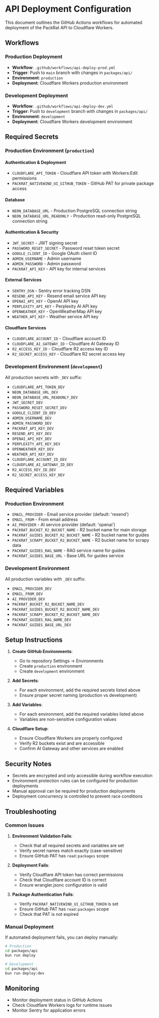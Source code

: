 # API Deployment Configuration

This document outlines the GitHub Actions workflows for automated deployment of the PackRat API to Cloudflare Workers.

## Workflows

### Production Deployment
- **Workflow**: `.github/workflows/api-deploy-prod.yml`
- **Trigger**: Push to `main` branch with changes in `packages/api/`
- **Environment**: `production`
- **Deployment**: Cloudflare Workers production environment

### Development Deployment
- **Workflow**: `.github/workflows/api-deploy-dev.yml`
- **Trigger**: Push to `development` branch with changes in `packages/api/`
- **Environment**: `development`
- **Deployment**: Cloudflare Workers development environment

## Required Secrets

### Production Environment (`production`)

#### Authentication & Deployment
- `CLOUDFLARE_API_TOKEN` - Cloudflare API token with Workers:Edit permissions
- `PACKRAT_NATIVEWIND_UI_GITHUB_TOKEN` - GitHub PAT for private package access

#### Database
- `NEON_DATABASE_URL` - Production PostgreSQL connection string
- `NEON_DATABASE_URL_READONLY` - Production read-only PostgreSQL connection string

#### Authentication & Security
- `JWT_SECRET` - JWT signing secret
- `PASSWORD_RESET_SECRET` - Password reset token secret
- `GOOGLE_CLIENT_ID` - Google OAuth client ID
- `ADMIN_USERNAME` - Admin username
- `ADMIN_PASSWORD` - Admin password
- `PACKRAT_API_KEY` - API key for internal services

#### External Services
- `SENTRY_DSN` - Sentry error tracking DSN
- `RESEND_API_KEY` - Resend email service API key
- `OPENAI_API_KEY` - OpenAI API key
- `PERPLEXITY_API_KEY` - Perplexity AI API key
- `OPENWEATHER_KEY` - OpenWeatherMap API key
- `WEATHER_API_KEY` - Weather service API key

#### Cloudflare Services
- `CLOUDFLARE_ACCOUNT_ID` - Cloudflare account ID
- `CLOUDFLARE_AI_GATEWAY_ID` - Cloudflare AI Gateway ID
- `R2_ACCESS_KEY_ID` - Cloudflare R2 access key ID
- `R2_SECRET_ACCESS_KEY` - Cloudflare R2 secret access key

### Development Environment (`development`)
All production secrets with `_DEV` suffix:
- `CLOUDFLARE_API_TOKEN_DEV`
- `NEON_DATABASE_URL_DEV`
- `NEON_DATABASE_URL_READONLY_DEV`
- `JWT_SECRET_DEV`
- `PASSWORD_RESET_SECRET_DEV`
- `GOOGLE_CLIENT_ID_DEV`
- `ADMIN_USERNAME_DEV`
- `ADMIN_PASSWORD_DEV`
- `PACKRAT_API_KEY_DEV`
- `RESEND_API_KEY_DEV`
- `OPENAI_API_KEY_DEV`
- `PERPLEXITY_API_KEY_DEV`
- `OPENWEATHER_KEY_DEV`
- `WEATHER_API_KEY_DEV`
- `CLOUDFLARE_ACCOUNT_ID_DEV`
- `CLOUDFLARE_AI_GATEWAY_ID_DEV`
- `R2_ACCESS_KEY_ID_DEV`
- `R2_SECRET_ACCESS_KEY_DEV`

## Required Variables

### Production Environment
- `EMAIL_PROVIDER` - Email service provider (default: 'resend')
- `EMAIL_FROM` - From email address
- `AI_PROVIDER` - AI service provider (default: 'openai')
- `PACKRAT_BUCKET_R2_BUCKET_NAME` - R2 bucket name for main storage
- `PACKRAT_GUIDES_BUCKET_R2_BUCKET_NAME` - R2 bucket name for guides
- `PACKRAT_SCRAPY_BUCKET_R2_BUCKET_NAME` - R2 bucket name for scrapy data
- `PACKRAT_GUIDES_RAG_NAME` - RAG service name for guides
- `PACKRAT_GUIDES_BASE_URL` - Base URL for guides service

### Development Environment
All production variables with `_DEV` suffix:
- `EMAIL_PROVIDER_DEV`
- `EMAIL_FROM_DEV`
- `AI_PROVIDER_DEV`
- `PACKRAT_BUCKET_R2_BUCKET_NAME_DEV`
- `PACKRAT_GUIDES_BUCKET_R2_BUCKET_NAME_DEV`
- `PACKRAT_SCRAPY_BUCKET_R2_BUCKET_NAME_DEV`
- `PACKRAT_GUIDES_RAG_NAME_DEV`
- `PACKRAT_GUIDES_BASE_URL_DEV`

## Setup Instructions

1. **Create GitHub Environments**:
   - Go to repository Settings → Environments
   - Create `production` environment
   - Create `development` environment

2. **Add Secrets**:
   - For each environment, add the required secrets listed above
   - Ensure proper secret naming (production vs development)

3. **Add Variables**:
   - For each environment, add the required variables listed above
   - Variables are non-sensitive configuration values

4. **Cloudflare Setup**:
   - Ensure Cloudflare Workers are properly configured
   - Verify R2 buckets exist and are accessible
   - Confirm AI Gateway and other services are enabled

## Security Notes

- Secrets are encrypted and only accessible during workflow execution
- Environment protection rules can be configured for production deployments
- Manual approval can be required for production deployments
- Deployment concurrency is controlled to prevent race conditions

## Troubleshooting

### Common Issues

1. **Environment Validation Fails**:
   - Check that all required secrets and variables are set
   - Verify secret names match exactly (case-sensitive)
   - Ensure GitHub PAT has `read:packages` scope

2. **Deployment Fails**:
   - Verify Cloudflare API token has correct permissions
   - Check that Cloudflare account ID is correct
   - Ensure wrangler.jsonc configuration is valid

3. **Package Authentication Fails**:
   - Verify `PACKRAT_NATIVEWIND_UI_GITHUB_TOKEN` is set
   - Ensure GitHub PAT has `read:packages` scope
   - Check that PAT is not expired

### Manual Deployment

If automated deployment fails, you can deploy manually:

```bash
# Production
cd packages/api
bun run deploy

# Development
cd packages/api
bun run deploy:dev
```

## Monitoring

- Monitor deployment status in GitHub Actions
- Check Cloudflare Workers logs for runtime issues
- Monitor Sentry for application errors